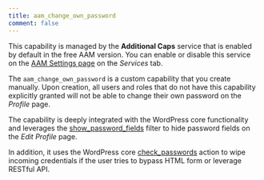 ```yaml
---
title: aam_change_own_password
comment: false
---
```


This capability is managed by the **Additional Caps** service that is enabled by default in the free AAM version. You can enable or disable this service on the [AAM Settings page](/plugin/advanced-access-manager/ui-overview#settings-page) on the _Services_ tab.

The `aam_change_own_password` is a custom capability that you create manually. Upon creation, all users and roles that do not have this capability explicitly granted will not be able to change their own password on the _Profile_ page.

The capability is deeply integrated with the WordPress core functionality and leverages the [show_password_fields](https://developer.wordpress.org/reference/hooks/show_password_fields/) filter to hide password fields on the _Edit Profile_ page.

In addition, it uses the WordPress core [check_passwords](https://developer.wordpress.org/reference/hooks/check_passwords/) action to wipe incoming credentials if the user tries to bypass HTML form or leverage RESTful API.